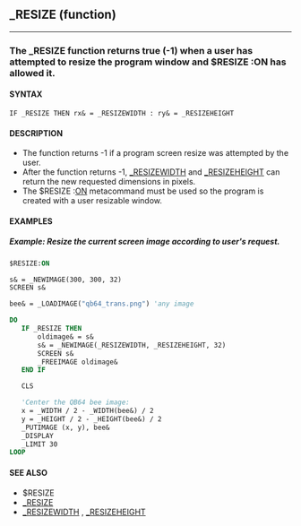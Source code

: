 ## _RESIZE (function)
---

### The _RESIZE function returns true (-1) when a user has attempted to resize the program window and $RESIZE :ON has allowed it.

#### SYNTAX

`IF _RESIZE THEN rx& = _RESIZEWIDTH : ry& = _RESIZEHEIGHT`

#### DESCRIPTION
* The function returns -1 if a program screen resize was attempted by the user.
* After the function returns -1, [_RESIZEWIDTH](./_RESIZEWIDTH.md) and [_RESIZEHEIGHT](./_RESIZEHEIGHT.md) can return the new requested dimensions in pixels.
* The $RESIZE :[ON](./ON.md) metacommand must be used so the program is created with a user resizable window.


#### EXAMPLES
##### Example: Resize the current screen image according to user's request.
```vb
$RESIZE:ON

s& = _NEWIMAGE(300, 300, 32)
SCREEN s&

bee& = _LOADIMAGE("qb64_trans.png") 'any image

DO
   IF _RESIZE THEN
       oldimage& = s&
       s& = _NEWIMAGE(_RESIZEWIDTH, _RESIZEHEIGHT, 32)
       SCREEN s&
       _FREEIMAGE oldimage&
   END IF

   CLS

   'Center the QB64 bee image:
   x = _WIDTH / 2 - _WIDTH(bee&) / 2
   y = _HEIGHT / 2 - _HEIGHT(bee&) / 2
   _PUTIMAGE (x, y), bee&
   _DISPLAY
   _LIMIT 30
LOOP
```
  


#### SEE ALSO
* $RESIZE
* [_RESIZE](./_RESIZE.md)
* [_RESIZEWIDTH](./_RESIZEWIDTH.md) , [_RESIZEHEIGHT](./_RESIZEHEIGHT.md)

